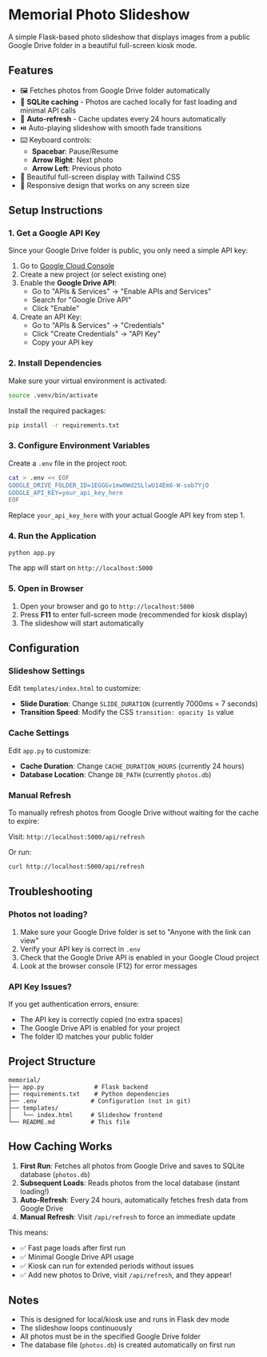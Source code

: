 # Memorial Photo Slideshow

A simple Flask-based photo slideshow that displays images from a public Google Drive folder in a beautiful full-screen kiosk mode.

## Features

- 🖼️ Fetches photos from Google Drive folder automatically
- 💾 **SQLite caching** - Photos are cached locally for fast loading and minimal API calls
- 🔄 **Auto-refresh** - Cache updates every 24 hours automatically
- ⏯️ Auto-playing slideshow with smooth fade transitions
- ⌨️ Keyboard controls:
  - **Spacebar**: Pause/Resume
  - **Arrow Right**: Next photo
  - **Arrow Left**: Previous photo
- 🎨 Beautiful full-screen display with Tailwind CSS
- 📱 Responsive design that works on any screen size

## Setup Instructions

### 1. Get a Google API Key

Since your Google Drive folder is public, you only need a simple API key:

1. Go to [Google Cloud Console](https://console.cloud.google.com/)
2. Create a new project (or select existing one)
3. Enable the **Google Drive API**:
   - Go to "APIs & Services" → "Enable APIs and Services"
   - Search for "Google Drive API"
   - Click "Enable"
4. Create an API Key:
   - Go to "APIs & Services" → "Credentials"
   - Click "Create Credentials" → "API Key"
   - Copy your API key

### 2. Install Dependencies

Make sure your virtual environment is activated:

```bash
source .venv/bin/activate
```

Install the required packages:

```bash
pip install -r requirements.txt
```

### 3. Configure Environment Variables

Create a `.env` file in the project root:

```bash
cat > .env << EOF
GOOGLE_DRIVE_FOLDER_ID=1EGGGv1mw0Wd2SLlwU14Em6-W-sob7YjO
GOOGLE_API_KEY=your_api_key_here
EOF
```

Replace `your_api_key_here` with your actual Google API key from step 1.

### 4. Run the Application

```bash
python app.py
```

The app will start on `http://localhost:5000`

### 5. Open in Browser

1. Open your browser and go to `http://localhost:5000`
2. Press **F11** to enter full-screen mode (recommended for kiosk display)
3. The slideshow will start automatically

## Configuration

### Slideshow Settings

Edit `templates/index.html` to customize:

- **Slide Duration**: Change `SLIDE_DURATION` (currently 7000ms = 7 seconds)
- **Transition Speed**: Modify the CSS `transition: opacity 1s` value

### Cache Settings

Edit `app.py` to customize:

- **Cache Duration**: Change `CACHE_DURATION_HOURS` (currently 24 hours)
- **Database Location**: Change `DB_PATH` (currently `photos.db`)

### Manual Refresh

To manually refresh photos from Google Drive without waiting for the cache to expire:

Visit: `http://localhost:5000/api/refresh`

Or run:
```bash
curl http://localhost:5000/api/refresh
```

## Troubleshooting

### Photos not loading?

1. Make sure your Google Drive folder is set to "Anyone with the link can view"
2. Verify your API key is correct in `.env`
3. Check that the Google Drive API is enabled in your Google Cloud project
4. Look at the browser console (F12) for error messages

### API Key Issues?

If you get authentication errors, ensure:
- The API key is correctly copied (no extra spaces)
- The Google Drive API is enabled for your project
- The folder ID matches your public folder

## Project Structure

```
memorial/
├── app.py              # Flask backend
├── requirements.txt    # Python dependencies
├── .env               # Configuration (not in git)
├── templates/
│   └── index.html     # Slideshow frontend
└── README.md          # This file
```

## How Caching Works

1. **First Run**: Fetches all photos from Google Drive and saves to SQLite database (`photos.db`)
2. **Subsequent Loads**: Reads photos from the local database (instant loading!)
3. **Auto-Refresh**: Every 24 hours, automatically fetches fresh data from Google Drive
4. **Manual Refresh**: Visit `/api/refresh` to force an immediate update

This means:
- ✅ Fast page loads after first run
- ✅ Minimal Google Drive API usage
- ✅ Kiosk can run for extended periods without issues
- ✅ Add new photos to Drive, visit `/api/refresh`, and they appear!

## Notes

- This is designed for local/kiosk use and runs in Flask dev mode
- The slideshow loops continuously
- All photos must be in the specified Google Drive folder
- The database file (`photos.db`) is created automatically on first run

